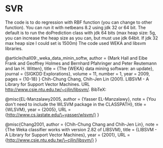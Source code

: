 # SVR
The code is to do regression with RBF function (you can change to other function). You can run it with netbeans 8.2 using jdk 32 or 64 bit. The default is to run the doPrediction class with jdk 64 bits (max heap size: 5g, you can increase the heap size as you can, but must use jdk 64bit. If jdk 32 max heap size I could set is 1500m)
The code used WEKA and libsvm libraries.
 
@article{hall09:_weka_data_minin_softw,
  author = {Mark Hall and Eibe Frank and Geoffrey Holmes and Bernhard Pfahringer and Peter Reutemann and Ian H. Witten},
  title = {The {WEKA} data mining software: an update},
  journal = {SIGKDD Explorations},
  volume = 11,
  number = 1,
  year = 2009,
  pages = {10-18}
} 
Chih-Chung Chang, Chih-Jen Lin (2001). LIBSVM - A Library for Support Vector Machines. URL http://www.csie.ntu.edu.tw/~cjlin/libsvm/.
BibTeX:

 @misc{EL-Manzalawy2005,
    author = {Yasser EL-Manzalawy},
    note = {You don't need to include the WLSVM package in the CLASSPATH},
    title = {WLSVM},
    year = {2005},
    URL = {http://www.cs.iastate.edu/\~yasser/wlsvm/}
 }
 
 @misc{Chang2001,
    author = {Chih-Chung Chang and Chih-Jen Lin},
    note = {The Weka classifier works with version 2.82 of LIBSVM},
    title = {LIBSVM - A Library for Support Vector Machines},
    year = {2001},
    URL = {http://www.csie.ntu.edu.tw/\~cjlin/libsvm/}
 }
 
